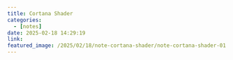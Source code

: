 ```yaml
---
title: Cortana Shader
categories:
  - [notes]
date: 2025-02-18 14:29:19
link:
featured_image: /2025/02/18/note-cortana-shader/note-cortana-shader-01.mp4
---
```

